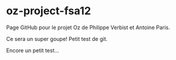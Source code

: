 oz-project-fsa12
================
Page GitHub pour le projet Oz de Philippe Verbist et Antoine Paris.

Ce sera un super goupe!
Petit test de git.

Encore un petit test...
